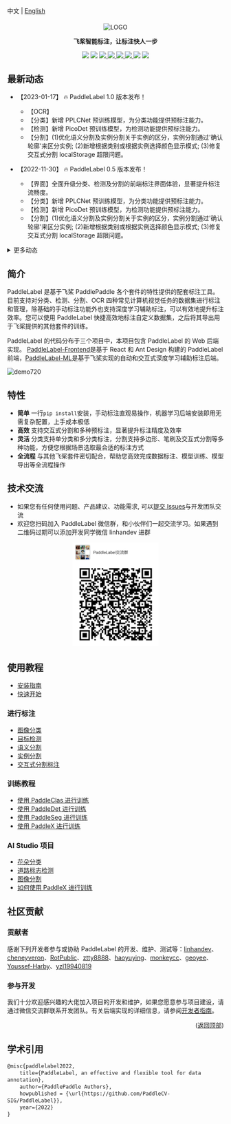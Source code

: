中文 | [English](/doc/EN/)

<div align="center">

<p align="center">
  <img src="https://user-images.githubusercontent.com/35907364/182084617-ea94f744-3a34-4193-98fe-5d6869a118fc.png" align="middle" alt="LOGO" width = "500" />
</p>

<b> 飞桨智能标注，让标注快人一步 </b>

<p>
<img src="https://img.shields.io/badge/python-3.7+-blue.svg">
<img src="https://img.shields.io/badge/os-linux%2C%20windows%2C%20macos-blue.svg"/>
<a href="https://github.com/PaddleCV-SIG/PaddleLabel/blob/develop/LICENSE"> <img src="https://img.shields.io/badge/License-Apache_2.0-blue.svg"/> </a>
<a href="https://pypi.org/project/paddlelabel/"> <img src="https://img.shields.io/pypi/v/paddlelabel?color=blue"/> </a>
<a href="https://paddlecv-sig.github.io/PaddleLabel/"><img src="https://img.shields.io/github/stars/PaddleCV-SIG/PaddleLabel?color=blue" /> </a>
<!-- <a href="https://github.com/PaddleCV-SIG/PaddleLabel/network/members"> <img src="https://img.shields.io/github/forks/PaddleCV-SIG/PaddleLabel?color=blue"/></a> -->
<a href="https://pypistats.org/packages/paddlelabel"><img src="https://img.shields.io/pypi/dm/paddlelabel?color=blue"/> </a>
<a href="https://pepy.tech/project/paddlelabel"><img src="https://static.pepy.tech/personalized-badge/paddlelabel?period=total&units=international_system&left_color=grey&right_color=blue&left_text=Total%20Downloads"/></a>
<a href="https://github.com/PaddleCV-SIG/PaddleLabel/actions/workflows/cypress.yml"><img src="https://github.com/PaddleCV-SIG/PaddleLabel/actions/workflows/cypress.yml/badge.svg"></a>
</p>
</div>

## 最新动态

- 【2023-01-17】 :fire: PaddleLabel 1.0 版本发布！

  - 【OCR】
  - 【分类】新增 PPLCNet 预训练模型，为分类功能提供预标注能力。
  - 【检测】新增 PicoDet 预训练模型，为检测功能提供预标注能力。
  - 【分割】(1)优化语义分割及实例分割关于实例的区分，实例分割通过'确认轮廓'来区分实例; (2)新增根据类别或根据实例选择颜色显示模式; (3)修复交互式分割 localStorage 超限问题。

- 【2022-11-30】 :fire: PaddleLabel 0.5 版本发布！

  - 【界面】全面升级分类、检测及分割的前端标注界面体验，显著提升标注流畅度。
  - 【分类】新增 PPLCNet 预训练模型，为分类功能提供预标注能力。
  - 【检测】新增 PicoDet 预训练模型，为检测功能提供预标注能力。
  - 【分割】(1)优化语义分割及实例分割关于实例的区分，实例分割通过'确认轮廓'来区分实例; (2)新增根据类别或根据实例选择颜色显示模式; (3)修复交互式分割 localStorage 超限问题。

<details> <summary markdown="span">更多动态</summary>
- 【2022-08-18】 :fire: PaddleLabel 0.1 版本发布！
  - 【分类】支持单分类与多分类标注及标签的导入导出。简单灵活实现自定义数据集分类标注任务并导出供[PaddleClas](https://github.com/PaddlePaddle/PaddleClas)进行训练。
  - 【检测】支持检测框标注及标签的导入导出。快速上手生成自己的检测数据集并应用到[PaddleDetection](https://github.com/PaddlePaddle/PaddleDetection)。
  - 【分割】支持多边形、笔刷及交互式等多种标注方式，支持标注语义分割与实例分割两种场景。多种分割标注方式可灵活选择，方便将导出数据应用在[PaddleSeg](https://github.com/PaddlePaddle/PaddleSeg)获取个性化定制模型。
</details>

## 简介

PaddleLabel 是基于飞桨 PaddlePaddle 各个套件的特性提供的配套标注工具。目前支持对分类、检测、分割、OCR 四种常见计算机视觉任务的数据集进行标注和管理，除基础的手动标注功能外也支持深度学习辅助标注，可以有效地提升标注效率。您可以使用 PaddleLabel 快捷高效地标注自定义数据集，之后将其导出用于飞桨提供的其他套件的训练。

PaddleLabel 的代码分布于三个项目中，本项目包含 PaddleLabel 的 Web 后端实现。 [PaddleLabel-Frontend](https://github.com/PaddleCV-SIG/PaddleLabel-Frontend)是基于 React 和 Ant Design 构建的 PaddleLabel 前端，[PaddleLabel-ML](https://github.com/PaddleCV-SIG/PaddleLabel-ML)是基于飞桨实现的自动和交互式深度学习辅助标注后端。

![demo720](https://user-images.githubusercontent.com/71769312/185099439-3230cf80-798d-4a81-bcae-b88bcb714daa.gif)

## 特性

- **简单** 一行`pip install`安装，手动标注直观易操作，机器学习后端安装即用无需复杂配置，上手成本极低
- **高效** 支持交互式分割和多种预标注，显著提升标注精度及效率
- **灵活** 分类支持单分类和多分类标注，分割支持多边形、笔刷及交互式分割等多种功能，方便您根据场景选取最合适的标注方式
- **全流程** 与其他飞桨套件密切配合，帮助您高效完成数据标注、模型训练、模型导出等全流程操作

## 技术交流

- 如果您有任何使用问题、产品建议、功能需求, 可以[提交 Issues](https://github.com/PaddleCV-SIG/PaddleLabel/issues/new)与开发团队交流
- 欢迎您扫码加入 PaddleLabel 微信群，和小伙伴们一起交流学习。如果遇到二维码过期可以添加开发同学微信 linhandev 进群

<div align="center">
<img src="/doc/CN/assets/group_qr.png"  width = "200" />
</div>

## 使用教程

- [安装指南](/doc/CN/install.md)
- [快速开始](/doc/CN/quick_start.md)

### 进行标注

- [图像分类](/doc/CN/project/classification.md)
- [目标检测](/doc/CN/project/detection.md)
- [语义分割](/doc/CN/project/semantic_segmentation.md)
- [实例分割](/doc/CN/project/instance_segmentation.md)
- [交互式分割标注](/doc/CN/project/interactive_segmentation.md)

### 训练教程

- [使用 PaddleClas 进行训练](CN/training/PdLabel_PdClas.md)
- [使用 PaddleDet 进行训练](CN/training/PdLabel_PdDet.md)
- [使用 PaddleSeg 进行训练](CN/training/PdLabel_PdSeg.md)
- [使用 PaddleX 进行训练](CN/training/PdLabel_PdX.md)

### AI Studio 项目

- [花朵分类](https://aistudio.baidu.com/aistudio/projectdetail/4337003)
- [道路标志检测](https://aistudio.baidu.com/aistudio/projectdetail/4349280)
- [图像分割](https://aistudio.baidu.com/aistudio/projectdetail/4353528)
- [如何使用 PaddleX 进行训练](https://aistudio.baidu.com/aistudio/projectdetail/4383953)

## 社区贡献

### 贡献者

感谢下列开发者参与或协助 PaddleLabel 的开发、维护、测试等：[linhandev](https://github.com/linhandev)、[cheneyveron](https://github.com/cheneyveron)、[RotPublic](https://github.com/xiaoyixin-cmd)、[ztty8888](https://github.com/ztty8888)、[haoyuying](https://github.com/haoyuying)、[monkeycc](https://github.com/monkeycc)、[geoyee](https://github.com/geoyee)、[Youssef-Harby](https://github.com/Youssef-Harby)、[yzl19940819](https://github.com/yzl19940819)

### 参与开发

我们十分欢迎感兴趣的大佬加入项目的开发和维护，如果您愿意参与项目建设，请通过微信交流群联系开发团队。有关后端实现的详细信息，请参阅[开发者指南](/doc/CN/developers_guide.md)。

<p align="right">(<a href="#top">返回顶部</a>)</p>

<!-- quote-->

## 学术引用

```
@misc{paddlelabel2022,
    title={PaddleLabel, an effective and flexible tool for data annotation},
    author={PaddlePaddle Authors},
    howpublished = {\url{https://github.com/PaddleCV-SIG/PaddleLabel}},
    year={2022}
}
```
